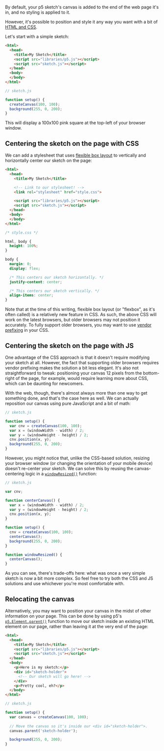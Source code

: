 <!--
  Hello editor!

  For more background on this tutorial, or to leave comments on it, see:

  https://github.com/processing/p5.js/issues/1333
-->

By default, your p5 sketch's canvas is added to the end of the web page it's in, and no styling is applied to it.

However, it's possible to position and style it any way you want with a bit of [HTML and CSS](Intro-to-HTML-and-CSS).

Let's start with a simple sketch:

```html
<html>
  <head>
    <title>My Sketch</title>
    <script src="libraries/p5.js"></script>
    <script src="sketch.js"></script>
  </head>
  <body>
  </body>
</html>
```

```js
// sketch.js

function setup() {
  createCanvas(100, 100);
  background(255, 0, 200);
}
```

This will display a 100x100 pink square at the top-left of your browser window.

## Centering the sketch on the page with CSS

We can add a stylesheet that uses [flexible box layout](https://css-tricks.com/snippets/css/a-guide-to-flexbox/) to vertically and horizontally center our sketch on the page:

```html
<html>
  <head>
    <title>My Sketch</title>

    <!-- Link to our stylesheet! -->
    <link rel="stylesheet" href="style.css">

    <script src="libraries/p5.js"></script>
    <script src="sketch.js"></script>
  </head>
  <body>
  </body>
</html>
```

```css
/* style.css */

html, body {
  height: 100%;
}

body {
  margin: 0;
  display: flex;

  /* This centers our sketch horizontally. */
  justify-content: center;

  /* This centers our sketch vertically. */
  align-items: center;
}
```

Note that at the time of this writing, flexible box layout (or "flexbox", as it's often called) is a relatively new feature in CSS. As such, the above CSS will work on the latest browsers, but older browsers may not position it accurately. To fully support older browsers, you may want to use [vendor prefixing](http://shouldiprefix.com/#flexbox) in your CSS.

## Centering the sketch on the page with JS

One advantage of the CSS approach is that it doesn't require modifying your sketch at all. However, the fact that supporting older browsers requires vendor prefixing makes the solution a bit less elegant. It's also not straightforward to tweak: positioning your canvas 12 pixels from the bottom-right of the page, for example, would require learning more about CSS, which can be daunting for newcomers.

With the web, though, there's almost always more than one way to get something done, and that's the case here as well. We can actually reposition our canvas using pure JavaScript and a bit of math:

```js
// sketch.js

function setup() {
  var cnv = createCanvas(100, 100);
  var x = (windowWidth - width) / 2;
  var y = (windowHeight - height) / 2;
  cnv.position(x, y);
  background(255, 0, 200);
}
```

However, you might notice that, unlike the CSS-based solution, resizing your browser window (or changing the orientation of your mobile device) doesn't re-center your sketch. We can solve this by reusing the canvas-centering logic in a [`windowResized()`](http://p5js.org/reference/#/p5/windowResized) function:

```js
// sketch.js

var cnv;

function centerCanvas() {
  var x = (windowWidth - width) / 2;
  var y = (windowHeight - height) / 2;
  cnv.position(x, y);
}

function setup() {
  cnv = createCanvas(100, 100);
  centerCanvas();
  background(255, 0, 200);
}

function windowResized() {
  centerCanvas();
}
```

As you can see, there's trade-offs here: what was once a very simple sketch is now a bit more complex. So feel free to try both the CSS and JS solutions and use whichever you're most comfortable with.

## Relocating the canvas

Alternatively, you may want to position your canvas in the midst of other information on your page. This can be done by using p5's [`p5.Element.parent()`](http://p5js.org/reference/#/p5.Element/parent) function to move our sketch inside an existing HTML element on our page, rather than leaving it at the very end of the page:

```html
<html>
  <head>
    <title>My Sketch</title>
    <script src="libraries/p5.js"></script>
    <script src="sketch.js"></script>
  </head>
  <body>
    <p>Here is my sketch:</p>
    <div id="sketch-holder">
      <!-- Our sketch will go here! -->
    </div>
    <p>Pretty cool, eh?</p>
  </body>
</html>
```

```js
// sketch.js

function setup() {
  var canvas = createCanvas(100, 100);
 
  // Move the canvas so it's inside our <div id="sketch-holder">.
  canvas.parent('sketch-holder');

  background(255, 0, 200);
}
```
